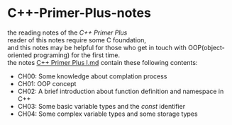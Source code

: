 # C++-Primer-Plus-notes
the reading notes of the *C++ Primer Plus*<br>
reader of this notes require some C foundation,<br>
and this notes may be helpful for those who get in touch with OOP(object-oriented programing) for the first time.<br>
the notes [C++ Primer Plus I.md](https://github.com/TheFuture1sNow/CPP-Primer-Plus-notes/blob/cf61a82345b10a768d2cbd86d3501957df3ff89d/C++%20Primer%20Plus.%20I.md) contain these following contents:
- CH00: Some knowledge about complation process
- CH01: OOP concept
- CH02: A brief introduction about function definition and namespace in C++
- CH03: Some basic variable types and the *const* identifier 
- CH04: Some complex variable types and some storage types
